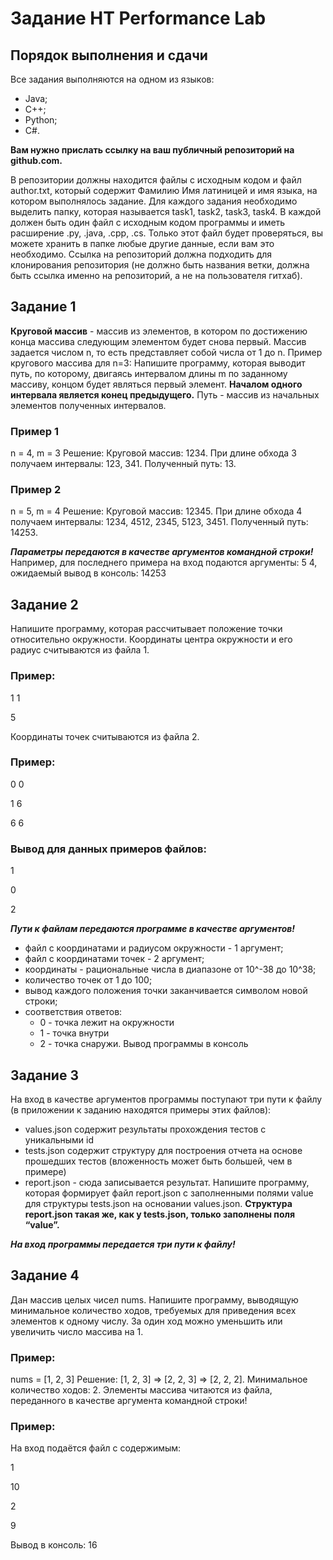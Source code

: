 # Задание НТ Performance Lab
## Порядок выполнения и сдачи
Все задания выполняются на одном из языков:
- Java;
- C++;
- Python;
- C#.

**Вам нужно прислать ссылку на ваш публичный репозиторий на github.com.**

В репозитории должны находится файлы с исходным кодом и файл author.txt,
который содержит Фамилию Имя латиницей и имя языка, на котором выполнялось
задание.
Для каждого задания необходимо выделить папку, которая называется task1,
task2, task3, task4. В каждой должен быть один файл с исходным кодом программы и
иметь расширение .py, .java, .cpp, .cs. Только этот файл будет проверяться, вы можете
хранить в папке любые другие данные, если вам это необходимо.
Ссылка на репозиторий должна подходить для клонирования репозитория (не
должно быть названия ветки, должна быть ссылка именно на репозиторий, а не на
пользователя гитхаб).

## Задание 1
**Круговой массив** - массив из элементов, в котором по достижению конца массива
следующим элементом будет снова первый. Массив задается числом n, то есть
представляет собой числа от 1 до n.
Пример кругового массива для n=3:
Напишите программу, которая выводит путь, по которому, двигаясь интервалом длины
m по заданному массиву, концом будет являться первый элемент.
**Началом одного интервала является конец предыдущего.**
Путь - массив из начальных элементов полученных интервалов.

### Пример 1
n = 4, m = 3
Решение:
Круговой массив: 1234.
При длине обхода 3 получаем интервалы: 123, 341. Полученный путь: 13.

### Пример 2
n = 5, m = 4
Решение:
Круговой массив: 12345.
При длине обхода 4 получаем интервалы: 1234, 4512, 2345, 5123, 3451.
Полученный путь: 14253.

***Параметры передаются в качестве аргументов командной строки!***
Например, для последнего примера на вход подаются аргументы: 5 4, ожидаемый
вывод в консоль: 14253

## Задание 2
Напишите программу, которая рассчитывает положение точки относительно
окружности.
Координаты центра окружности и его радиус считываются из файла 1.

### Пример:
1 1

5

Координаты точек считываются из файла 2.

### Пример:
0 0

1 6

6 6

### Вывод для данных примеров файлов:
1

0

2

***Пути к файлам передаются программе в качестве аргументов!***
- файл с координатами и радиусом окружности - 1 аргумент;
- файл с координатами точек - 2 аргумент;
- координаты - рациональные числа в диапазоне от 10^-38 до 10^38;
- количество точек от 1 до 100;
- вывод каждого положения точки заканчивается символом новой строки;
- соответствия ответов:
  - 0 - точка лежит на окружности
  - 1 - точка внутри
  - 2 - точка снаружи.
Вывод программы в консоль

## Задание 3
На вход в качестве аргументов программы поступают три пути к файлу (в приложении
к заданию находятся примеры этих файлов):
- values.json содержит результаты прохождения тестов с уникальными id
- tests.json содержит структуру для построения отчета на основе прошедших тестов (вложенность может быть большей, чем в примере)
- report.json - сюда записывается результат.
Напишите программу, которая формирует файл report.json с заполненными полями
value для структуры tests.json на основании values.json.
**Структура report.json такая же, как у tests.json, только заполнены поля “value”.**

***На вход программы передается три пути к файлу!***

## Задание 4
Дан массив целых чисел nums.
Напишите программу, выводящую минимальное количество ходов, требуемых для приведения всех элементов к одному числу.
За один ход можно уменьшить или увеличить число массива на 1.

### Пример:
nums = [1, 2, 3]
Решение: [1, 2, 3] => [2, 2, 3] => [2, 2, 2].
Минимальное количество ходов: 2.
Элементы массива читаются из файла, переданного в качестве аргумента командной строки!

### Пример:
На вход подаётся файл с содержимым:

1

10

2

9

Вывод в консоль: 16
